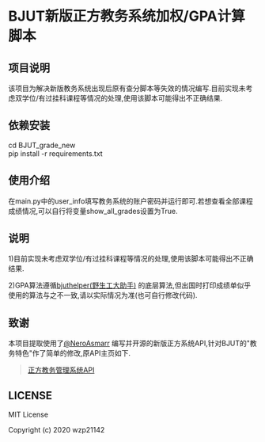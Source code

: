 # BJUT新版正方教务系统加权/GPA计算脚本

## 项目说明

该项目为解决新版教务系统出现后原有查分脚本等失效的情况编写.目前实现未考虑双学位/有过挂科课程等情况的处理,使用该脚本可能得出不正确结果.

## 依赖安装

cd BJUT_grade_new\
pip install -r requirements.txt

## 使用介绍

在main.py中的user_info填写教务系统的账户密码并运行即可.若想查看全部课程成绩情况,可以自行将变量show_all_grades设置为True.

## 说明

1)目前实现未考虑双学位/有过挂科课程等情况的处理,使用该脚本可能得出不正确结果.

2)GPA算法遵循[bjuthelper(野生工大助手)](https://github.com/wangyufeng0615/bjuthelper) 的底层算法,但出国时打印成绩单似乎使用的算法与之不一致,请以实际情况为准(也可自行修改代码).

## 致谢

本项目提取使用了[@NeroAsmarr](https://github.com/NeroAsmarr) 编写并开源的新版正方系统API,针对BJUT的"教务特色"作了简单的修改,原API主页如下.

> [正方教务管理系统API](https://neroasmar.top/zfnew/) 

## LICENSE
MIT License

Copyright (c) 2020 wzp21142
